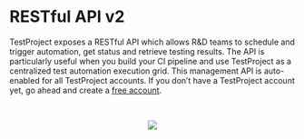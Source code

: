 # RESTful API v2

TestProject exposes a RESTful API which allows R&D teams to schedule and trigger automation, get status and retrieve testing results. The API is particularly useful when you build your CI pipeline and use TestProject as a centralized test automation execution grid. This management API is auto-enabled for all TestProject accounts. If you don’t have a TestProject account yet, go ahead and create a [free account](https://testproject.io/).

<br/>
<p align="center">
    <a href="https://api.testproject.io/docs/v2/" target="_blank">
        <img src="https://storage-static.testproject.io/buttons/api-docs.svg">
    </a>
</p>